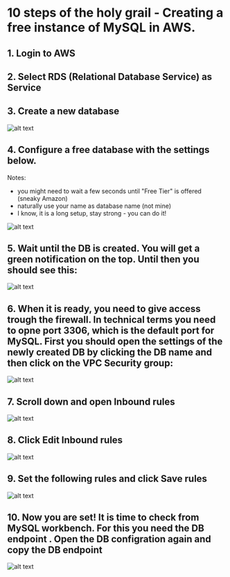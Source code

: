 # 10 steps of the holy grail - Creating a free instance of MySQL in AWS.

## 1. Login to AWS

## 2. Select RDS (Relational Database Service) as Service 

## 3. Create a new database
![alt text](https://github.com/salacika/DE1SQL/blob/master/SQL1/AWS/0.png?raw=true)

## 4. Configure a free database with the settings below.

Notes: 
- you might need to wait a few seconds until "Free Tier" is offered (sneaky Amazon) 
- naturally use your name as database name (not mine)  
- I know, it is a long setup, stay strong - you can do it!

![alt text](https://github.com/salacika/DE1SQL/blob/master/SQL1/AWS/1.png?raw=true)

## 5. Wait until the DB is created. You will get a green notification on the top. Until then you should see this:

![alt text](https://github.com/salacika/DE1SQL/blob/master/SQL1/AWS/2.png?raw=true)

## 6. When it is ready, you need to give access trough the firewall. In technical terms you need to opne port 3306, which is the default port for MySQL. First you should open the settings of the newly created DB by clicking the DB name and then click on the VPC Security group:

![alt text](https://github.com/salacika/DE1SQL/blob/master/SQL1/AWS/3.png?raw=true)

## 7. Scroll down and open Inbound rules

![alt text](https://github.com/salacika/DE1SQL/blob/master/SQL1/AWS/4.png?raw=true)

## 8. Click Edit Inbound rules

![alt text](https://github.com/salacika/DE1SQL/blob/master/SQL1/AWS/5.png?raw=true)


## 9. Set the following rules and click Save rules

![alt text](https://github.com/salacika/DE1SQL/blob/master/SQL1/AWS/6.png?raw=true)

## 10. Now you are set! It is time to check from MySQL workbench. For this you need the DB endpoint . Open the DB configration again and copy the DB endpoint

![alt text](https://github.com/salacika/DE1SQL/blob/master/SQL1/AWS/7.png?raw=true)


